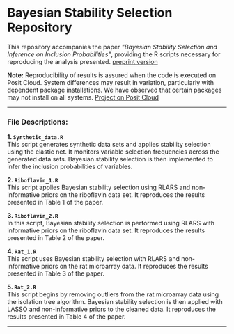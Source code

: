 # Bayesian Stability Selection Repository

This repository accompanies the paper *"Bayesian Stability Selection and Inference on Inclusion Probabilities"*, providing the R scripts necessary for reproducing the analysis presented. [preprint version](https://arxiv.org/pdf/2410.21914)

**Note:** Reproducibility of results is assured when the code is executed on Posit Cloud. System differences may result in variation, particularly with dependent package installations. We have observed that certain packages may not install on all systems. [Project on Posit Cloud](https://posit.cloud/content/9074125)

---

### File Descriptions:

**1. `Synthetic_data.R`**  
This script generates synthetic data sets and applies stability selection using the elastic net. It monitors variable selection frequencies across the generated data sets. Bayesian stability selection is then implemented to infer the inclusion probabilities of variables.

**2. `Riboflavin_1.R`**  
This script applies Bayesian stability selection using RLARS and non-informative priors on the riboflavin data set. It reproduces the results presented in Table 1 of the paper.

**3. `Riboflavin_2.R`**  
In this script, Bayesian stability selection is performed using RLARS with informative priors on the riboflavin data set. It reproduces the results presented in Table 2 of the paper.

**4. `Rat_1.R`**  
This script uses Bayesian stability selection with RLARS and non-informative priors on the rat microarray data. It reproduces the results presented in Table 3 of the paper.

**5. `Rat_2.R`**  
This script begins by removing outliers from the rat microarray data using the isolation tree algorithm. Bayesian stability selection is then applied with LASSO and non-informative priors to the cleaned data. It reproduces the results presented in Table 4 of the paper.

---








